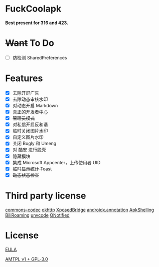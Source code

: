 # FuckCoolapk

**Best present for 316 and 423.**

# ~~Want~~ To Do

- [ ] 防检测 SharedPreferences

# Features

- [x] 去除开屏广告
- [x] 去除动态审核水印
- [x] 对动态开启 Markdown
- [x] 真正的开发者中心
- [x] ~~管理员模式~~
- [x] 对私信开启反和谐
- [x] 临时关闭图片水印
- [x] 自定义图片水印
- [x] 关闭 Bugly 和 Umeng
- [x] 对 酷安 进行脱壳
- [x] 隐藏模块
- [x] 集成 Microsoft Appcenter，上传使用者 UID
- [x] ~~临时显示统计 Toast~~
- [x] ~~动态状态检查~~

# Third party license

[commons-codec](https://commons.apache.org/proper/commons-codec/)
[okhttp](https://square.github.io/okhttp/#license)
[XposedBridge](https://github.com/rovo89/XposedBridge)
[androidx.annotation](https://android.googlesource.com/platform/frameworks/support/+/androidx-master-dev/annotation/annotation/)
[ApkShelling](https://github.com/OakChen/ApkShelling)
[BiliRoaming](https://github.com/yujincheng08/BiliRoaming/blob/master/LICENSE)
[unvcode](https://github.com/RimoChan/unvcode)
[QNotified](https://github.com/ferredoxin/QNotified/blob/master/LICENSE)

# License

[EULA](EULA.md)

[AMTPL v1 + GPL-3.0](LICENSE)
